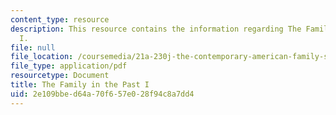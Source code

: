 ```yaml
---
content_type: resource
description: This resource contains the information regarding The Family in the Past
  I.
file: null
file_location: /coursemedia/21a-230j-the-contemporary-american-family-spring-2004/2e109bbed64a70f657e028f94c8a7dd4_MIT21A_230JS04_familythepas.pdf
file_type: application/pdf
resourcetype: Document
title: The Family in the Past I
uid: 2e109bbe-d64a-70f6-57e0-28f94c8a7dd4
---
```

